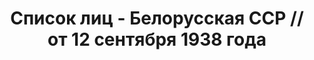 ---
title: Список лиц - Белорусская ССР // от 12 сентября 1938 года
description: РГАСПИ, ф.17, оп.171, дело 419, лист 129
images:
- /disk/pictures/v11/17-171-419-129.jpg
- /disk/pictures/v11/17-171-419-130.jpg
- /disk/pictures/v11/17-171-419-131.jpg
- /disk/pictures/v11/17-171-419-132.jpg
- /disk/pictures/v11/17-171-419-133.jpg
- /disk/pictures/v11/17-171-419-134.jpg
---